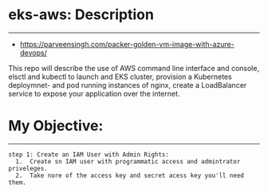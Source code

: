 # eks-aws: Description
---

- https://parveensingh.com/packer-golden-vm-image-with-azure-devops/

This repo will describe the use of AWS command line interface and console,
elsctl and kubectl to launch and EKS cluster, provision a Kubernetes deploymnet-
and pod running instances of nginx, create a LoadBalancer service to expose your 
application over the internet.

# My Objective:
--- 
    step 1: Create an IAM User with Admin Rights:
      1.  Create sn IAM user with programmatic access and admintrator priveleges. 
      2.  Take nore of the access key and secret acess key you'll need them. 
